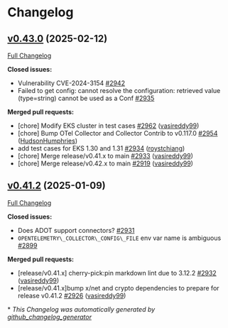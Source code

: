 # Changelog

## [v0.43.0](https://github.com/aws-observability/aws-otel-collector/tree/v0.43.0) (2025-02-12)

[Full Changelog](https://github.com/aws-observability/aws-otel-collector/compare/v0.41.2...v0.43.0)

**Closed issues:**

- Vulnerability CVE-2024-3154 [\#2942](https://github.com/aws-observability/aws-otel-collector/issues/2942)
- Failed to get config: cannot resolve the configuration: retrieved value \(type=string\) cannot be used as a Conf [\#2935](https://github.com/aws-observability/aws-otel-collector/issues/2935)

**Merged pull requests:**

- \[chore\] Modify EKS cluster in test cases [\#2962](https://github.com/aws-observability/aws-otel-collector/pull/2962) ([vasireddy99](https://github.com/vasireddy99))
- \[chore\] Bump OTel Collector and Collector Contrib to v0.117.0 [\#2954](https://github.com/aws-observability/aws-otel-collector/pull/2954) ([HudsonHumphries](https://github.com/HudsonHumphries))
- add test cases for EKS 1.30 and 1.31 [\#2934](https://github.com/aws-observability/aws-otel-collector/pull/2934) ([roystchiang](https://github.com/roystchiang))
- \[chore\] Merge release/v0.41.x to main [\#2933](https://github.com/aws-observability/aws-otel-collector/pull/2933) ([vasireddy99](https://github.com/vasireddy99))
- \[chore\] Merge release/v0.42.x to main [\#2919](https://github.com/aws-observability/aws-otel-collector/pull/2919) ([vasireddy99](https://github.com/vasireddy99))

## [v0.41.2](https://github.com/aws-observability/aws-otel-collector/tree/v0.41.2) (2025-01-09)

[Full Changelog](https://github.com/aws-observability/aws-otel-collector/compare/v0.42.0...v0.41.2)

**Closed issues:**

- Does ADOT support connectors? [\#2931](https://github.com/aws-observability/aws-otel-collector/issues/2931)
- `OPENTELEMETRY\_COLLECTOR\_CONFIG\_FILE` env var name is ambiguous [\#2899](https://github.com/aws-observability/aws-otel-collector/issues/2899)

**Merged pull requests:**

- \[release/v0.41.x\] cherry-pick:pin markdown lint due to 3.12.2 [\#2932](https://github.com/aws-observability/aws-otel-collector/pull/2932) ([vasireddy99](https://github.com/vasireddy99))
- \[release/v0.41.x\]bump x/net and crypto dependencies to prepare for release v0.41.2 [\#2926](https://github.com/aws-observability/aws-otel-collector/pull/2926) ([vasireddy99](https://github.com/vasireddy99))



\* *This Changelog was automatically generated by [github_changelog_generator](https://github.com/github-changelog-generator/github-changelog-generator)*
